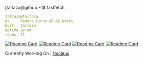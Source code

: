 
[talfaza@github:~]$ fastfetch

```yaml
talfaza@talfaza
os     Fedora Linux 42 && Nixos
host   talfaza
uptime 8y 6m
repos  11
```



[![Readme Card](https://github-readme-stats.vercel.app/api/pin/?username=Talfaza&repo=dotfiles&theme=github_dark)](https://github.com/Talfaza/dotfiles)
[![Readme Card](https://github-readme-stats.vercel.app/api/pin/?username=Talfaza&repo=BridgeHub&theme=github_dark)](https://github.com/Talfaza/BridgeHub)
[![Readme Card](https://github-readme-stats.vercel.app/api/pin/?username=Talfaza&repo=Netfixer&theme=github_dark)](https://github.com/Talfaza/Netfixer)
[![Readme Card](https://github-readme-stats.vercel.app/api/pin/?username=Talfaza&repo=Web-Based-Windows-File-Manager&theme=github_dark)](https://github.com/Talfaza/Web-Based-Windows-File-Manager)

Currently Working On : [Nucleus](https://github.com/Talfaza/Nucleus)
